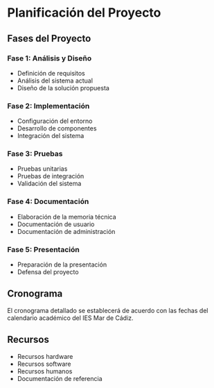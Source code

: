# Planificación del Proyecto

## Fases del Proyecto

### Fase 1: Análisis y Diseño
- Definición de requisitos
- Análisis del sistema actual
- Diseño de la solución propuesta

### Fase 2: Implementación
- Configuración del entorno
- Desarrollo de componentes
- Integración del sistema

### Fase 3: Pruebas
- Pruebas unitarias
- Pruebas de integración
- Validación del sistema

### Fase 4: Documentación
- Elaboración de la memoria técnica
- Documentación de usuario
- Documentación de administración

### Fase 5: Presentación
- Preparación de la presentación
- Defensa del proyecto

## Cronograma

El cronograma detallado se establecerá de acuerdo con las fechas del calendario académico del IES Mar de Cádiz.

## Recursos

- Recursos hardware
- Recursos software
- Recursos humanos
- Documentación de referencia
